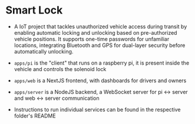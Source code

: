 # Smart Lock

 - A IoT project that tackles unauthorized vehicle access during transit by enabling automatic locking and unlocking based on pre-authorized vehicle positions. It supports one-time passwords for unfamiliar locations, integrating Bluetooth and GPS for dual-layer security before automatically unlocking.

- `apps/pi` is the "client" that runs on a raspberry pi, it is present inside the vehicle and controls the solenoid lock
- `apps/web` is a NextJS frontend, with dashboards for drivers and owners
- `apps/server` is a NodeJS backend, a WebSocket server for pi <-> server and web <-> server communication

- Instructions to run individual services can be found in the respective folder's README
